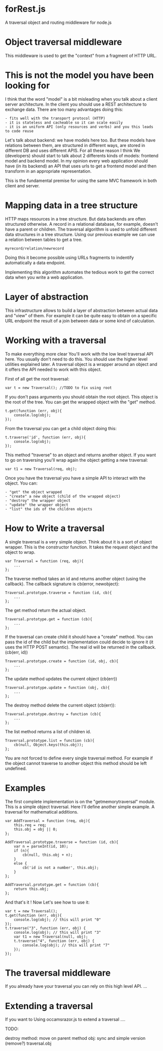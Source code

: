forRest.js
==========

A traversal object and routing middleware for node.js
 
Object traversal middleware
===========================

This middleware is used to get the "context" from a fragment of HTTP URL.

This is not the model you have been looking for
===============================================
I think that the word "model" is a bit misleading when you talk about a client server architecture.
In the client you should use a REST architecture to exchange data. There are too many advantages doing this:

    - fits well with the transport protocol (HTTP)
    - it is stateless and cacheable so it can scale easily
    - it is an uniform API (only resources and verbs) and you this leads to code reuse

Let's talk about backend: we have models here too. But these models have relations between them, are structured in different ways, are stored in different DB and uses different APIS.
For all these reason I think We (developers) should start to talk about 2 differents kinds of models: frontend model and backend model.
In my opinion every web application should have (in its backend) an API that uses urls to get a frontend model and then transform in an appropriate representation.

This is the fundamental premise for using the same MVC framework in both client and server.


Mapping data in a tree structure
================================
HTTP maps resources in a tree structure.
But data backends are often structured otherwise. A record in a relational
database, for example, doesn't have a parent or children.
The traversal algorithm is used to unfold different data structures in a tree structure.
Using our previous example we can use a relation between tables to get a tree.

    myrecord/relation/newrecord

Doing this it become possible using URLs fragments to indentify automatically a data endpoint.

Implementing this algorithm automates the tedious work to get the correct data when you write a web application.

Layer of abstraction
====================
This infrastructure allows to build a layer of abstraction between actual data and "view" of them.
For example it can be quite easy to obtain on a specific URL endpoint the result of a join between data or some kind of calculation.

Working with a traversal
========================
To make everything more clear You'll work with the low level traversal API here.
You usually don't need to do this. You should use the higher level utilities explained later.
A traversal object is a wrapper around an object and it offers the API needed to work with this object.

First of all get the root traversal:
    
    var t = new Traversal(); //TODO to fix using root
    
If you don't pass arguments you should obtain the root object. This object is the root of the tree.
You can get the wrapped object with the "get" method.

    t.get(function (err, obj){
        console.log(obj);
    });

From the traversal you can get a child object doing this:

    t.traverse('id', function (err, obj){
        console.log(obj);
    });

This method "traverse" to an object and returns another object. If you want to go on
traversing you'll wrap again the object getting a new traversal:

    var t1 = new Traversal(req, obj);

Once you have the traversal you have a simple API to interact with the object. You can:

    - "get" the object wrapped
    - "create" a new object (child of the wrapped object)
    - "destroy" the wrapper object
    - "update" the wrapper object
    - "list" the ids of the children objects

How to Write a traversal
========================
A single traversal is a very simple object. Think about it is a sort of object wrapper.
This is the constructor function. It takes the request object and the object to wrap.

    var Traversal = function (req, obj){
        ...
    };


The traverse method takes an id and returns another object (using the callback).
The callback signature is cb(error, newobject):

    Traversal.prototype.traverse = function (id, cb){
        ...
    };

The get method return the actual object.

    Traversal.prototype.get = function (cb){
        ...
    };

If the traversal can create child it should have a "create" method. You can pass
the id of the child but the implementation could decide to ignore it
(it uses the HTTP POST semantic). The real id will be returned in the callback.
(cb(err, id))

    Traversal.prototype.create = function (id, obj, cb){
        ...
    };

The update method updates the current object (cb(err))

    Traversal.prototype.update = function (obj, cb){
        ...
    };

The destroy method delete the current object (cb(err)):

    Traversal.prototype.destroy = function (cb){
        ...
    };

The list method returns a list of children id. 

    Traversal.prototype.list = function (cb){
        cb(null, Object.keys(this.obj));
    };


You are not forced to define every single traversal method. For example if the
object cannot traverse to another object this method should be left undefined.

Examples
========
The first complete implementation is on the "getmemorytraversal" module. This is a simple object traversal.
Here I'll define another simple example. A traversal for mathematical additions.


    var AddTraversal = function (req, obj){
        this.req = req;
        this.obj = obj || 0;
    };

    AddTraversal.prototype.traverse = function (id, cb){
        var n = parseInt(id, 10);
        if (n){
            cb(null, this.obj + n);
        }
        else {
            cb('id is not a number', this.obj);
        }
    };

    AddTraversal.prototype.get = function (cb){
        return this.obj;
    };

And that's it ! Now Let's see how to use it:

    var t = new Traversal();
    t.get(function (err, obj){
        console.log(obj); // this will print "0"
    });
    t.traverse("3", function (err, obj) {
        console.log(obj); // this will print "3"
        var t1 = new Traversal(null, obj);
        t.traverse("4", function (err, obj) {
            console.log(obj); // this will print "7"
        });
    });




The traversal middleware
========================
If you already have your traversal you can rely on this high level API. 
...






Extending a traversal
=====================
If you want to 
Using occamsrazor.js to extend a traversal ....



TODO:

destroy method: move on parent
method obj: sync and simple version (remove?) traversal.obj

